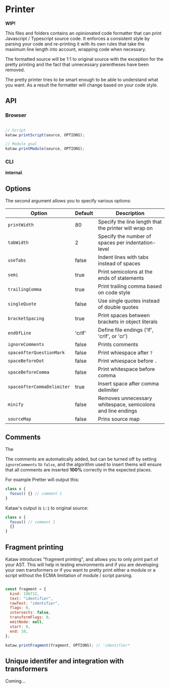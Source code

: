 # Printer

**WIP!**

This files and folders contains an opinionated code formatter that can print Javascript / Typescript source code.
It enforces a consistent style by parsing your code and re-printing it with its own rules that take the maximum line
length into account, wrapping code when necessary.

The formatted source will be 1:1 to original source with the exception for the pretty printing and the fact that unnecessary
parentheses have been removed.

The pretty printer tries to be smart enough to be able to understand what you want. As a result the formatter will
change based on your code style.

## API

### Browser

```js

// Script
kataw.printScript(source, OPTIONS);

// Module goal
kataw.printModule(source, OPTIONS);
```


### CLI

**internal**.

## Options

The second argument allows you to specify various options:

| Option        | Default |  Description |
| ----------- | -----------|------------------------------------------------- |
| `printWidth`  | 80 | Specify the line length that the printer will wrap on |
| `tabWidth`  | 2 | Specify the number of spaces per indentation-level |
| `useTabs`  | false | Indent lines with tabs instead of spaces |
| `semi`  | true |  Print semicolons at the ends of statements |
| `trailingComma`  | true | Print trailing comma based on code style |
| `singleQuote`  | false | Use single quotes instead of double quotes |
| `bracketSpacing`  | true | Print spaces between brackets in object literals |
| `endOfLine`  | 'crlf' | Define file endings ('lf', 'crlf', or 'cr') |
| `ignoreComments`  | false | Prints comments |
| `spaceAfterQuestionMark`  | false | Print whiespace after `?` |
| `spaceBeforeDot`  | false | Print whiespace before `.` |
| `spaceBeforeComma` | false | Print whitespace before comma |
| `spaceAfterCommaDelimiter`  | true | Insert space after comma delimiter |
| `minify`  | false | Removes unnecessary whitespace, semicolons and line endings |
| `sourceMap`  | false | Prins source map |

## Comments

The 

The comments are automatically added, but can be turned off by setting `ignoreComments` to `false`, and the algorithm used to insert 
thems will ensure that all comments are inserted **100%** correctly in the expected places.

For example Pretter will output this:

```ts
class x {
  focus() {} // comment 1
}
```

Kataw's output is `1:1` to original source:

```ts
class x {
  focus() // comment 1
  {}
}
```

## Fragment printing

Kataw introduces "fragment printing", and allows you to only print part of your AST. This will help in testing environments and if you are developing
your own transformers or if you want to pretty print either a module or a script without the ECMA limitation of module / script parsing.
```js

const fragment = {
  kind: 196712,
  text: "identifier",
  rawText: "identifier",
  flags: 0,
  intersects: false,
  transformFlags: 0,
  emitNode: null,
  start: 0,
  end: 10,
};

kataw.printFragment(fragment, OPTIONS); // 'identifier*

```

## Unique identifer and integration with transformers

Coming...
